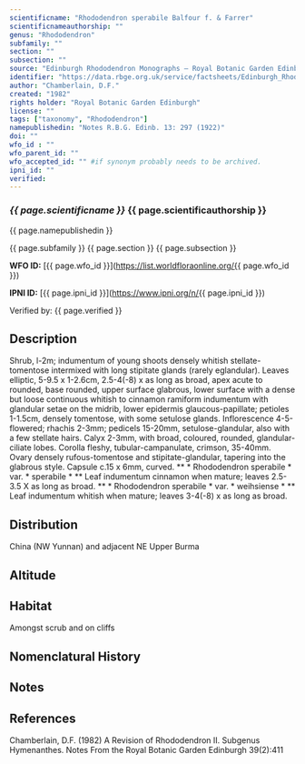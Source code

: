 ```yaml
---
scientificname: "Rhododendron sperabile Balfour f. & Farrer"
scientificnameauthorship: ""
genus: "Rhododendron"
subfamily: ""
section: ""
subsection: ""
source: "Edinburgh Rhododendron Monographs – Royal Botanic Garden Edinburgh"
identifier: "https://data.rbge.org.uk/service/factsheets/Edinburgh_Rhododendron_Monographs.xhtml"
author: "Chamberlain, D.F."
created: "1982"
rights holder: "Royal Botanic Garden Edinburgh"
license: ""
tags: ["taxonomy", "Rhododendron"]
namepublishedin: "Notes R.B.G. Edinb. 13: 297 (1922)"
doi: ""
wfo_id : ""
wfo_parent_id: ""
wfo_accepted_id: "" #if synonym probably needs to be archived.                      
ipni_id: ""
verified:
---
```

### _{{ page.scientificname }}_ {{ page.scientificauthorship }}
 {{ page.namepublishedin }}

{{ page.subfamily }} {{ page.section }} {{ page.subsection }}

**WFO ID:** [{{ page.wfo_id }}](https://list.worldfloraonline.org/{{ page.wfo_id }})

**IPNI ID:** [{{ page.ipni_id }}](https://www.ipni.org/n/{{ page.ipni_id }})

Verified by: {{ page.verified }}



## Description
Shrub, l-2m; indumentum of young shoots densely whitish stellate-tomentose intermixed with long stipitate glands (rarely eglandular). Leaves elliptic, 5-9.5 x 1-2.6cm, 2.5-4(-8) x as long as broad, apex acute to rounded, base rounded, upper surface glabrous, lower surface with a dense but loose continuous whitish to cinnamon ramiform indumentum with glandular setae on the midrib, lower epidermis glaucous-papillate; petioles 1-1.5cm, densely tomentose, with some setulose glands. Inflorescence 4-5-flowered; rhachis 2-3mm; pedicels 15-20mm, setulose-glandular, also with a few stellate hairs. Calyx 2-3mm, with broad, coloured, rounded, glandular-ciliate lobes. Corolla fleshy, tubular-campanulate, crimson, 35-40mm. Ovary densely rufous-tomentose and stipitate-glandular, tapering into the glabrous style. Capsule c.15 x 6mm, curved. ** * Rhododendron sperabile * var. * sperabile * ** Leaf indumentum cinnamon when mature; leaves 2.5-3.5 X as long as broad. ** * Rhododendron sperabile * var. * weihsiense * ** Leaf indumentum whitish when mature; leaves 3-4(-8) x as long as broad.

## Distribution
China (NW Yunnan) and adjacent NE Upper Burma

## Altitude


## Habitat
Amongst scrub and on cliffs

## Nomenclatural History

                       
## Notes


## References

Chamberlain, D.F. (1982) A Revision of Rhododendron II. Subgenus Hymenanthes. Notes From the Royal Botanic Garden Edinburgh 39(2):411
